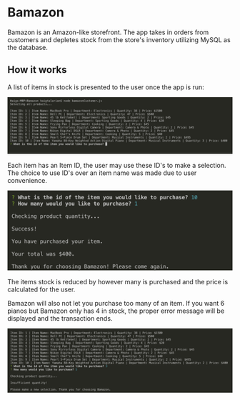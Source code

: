 # Bamazon

Bamazon is an Amazon-like storefront. The app takes in orders from customers and depletes stock from the store's inventory utilizing MySQL as the database.

## How it works

A list of items in stock is presented to the user once the app is run:

![Displaying products](images/launching-item-list.png)

Each item has an Item ID, the user may use these ID's to make a selection. The choice to use ID's over an item name was made due to user convenience.

![Displaying products](images/making-your-selection.png)

The items stock is reduced by however many is purchased and the price is calculated for the user.

Bamazon will also not let you purchase too many of an item. If you want 6 pianos but Bamazon only has 4 in stock, the proper error message will be displayed and the transaction ends.

![Displaying products](images/insufficient-quantity-demo.png)


